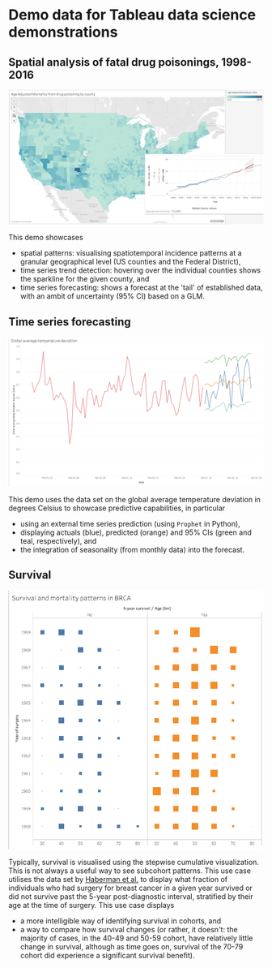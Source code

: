 Demo data for Tableau data science demonstrations
=================================================


Spatial analysis of fatal drug poisonings, 1998-2016
----------------------------------------------------

![Geospatial use case screenshot](https://github.com/starschema/tableau-ds-demos/raw/master/screenshots/geospatial-analytics.png)

This demo showcases

* spatial patterns: visualising spatiotemporal incidence patterns at a granular geographical level (US counties and the Federal District),
* time series trend detection: hovering over the individual counties shows the sparkline for the given county, and
* time series forecasting: shows a forecast at the 'tail' of established data, with an ambit of uncertainty (95% CI) based on a GLM.


Time series forecasting
-----------------------

![Time series use case](https://github.com/starschema/tableau-ds-demos/raw/master/screenshots/time-series-forecasting.png)

This demo uses the data set on the global average temperature deviation in degrees Celsius to showcase predictive capabilities, in particular

* using an external time series prediction (using `Prophet` in Python),
* displaying actuals (blue), predicted (orange) and 95% CIs (green and teal, respectively), and
* the integration of seasonality (from monthly data) into the forecast.


Survival
--------

![Survival use case](https://github.com/starschema/tableau-ds-demos/raw/master/screenshots/survival.png)

Typically, survival is visualised using the stepwise cumulative visualization. This is not always a useful way to see subcohort patterns. This use case utilises the data set by [Haberman et al.](https://archive.ics.uci.edu/ml/datasets/Haberman%27s+Survival) to display what fraction of individuals who had surgery for breast cancer in a given year survived or did not survive past the 5-year post-diagnostic interval, stratified by their age at the time of surgery. This use case displays

* a more intelligible way of identifying survival in cohorts, and
* a way to compare how survival changes (or rather, it doesn't: the majority of cases, in the 40-49 and 50-59 cohort, have relatively little change in survival, although as time goes on, survival of the 70-79 cohort did experience a significant survival benefit).
